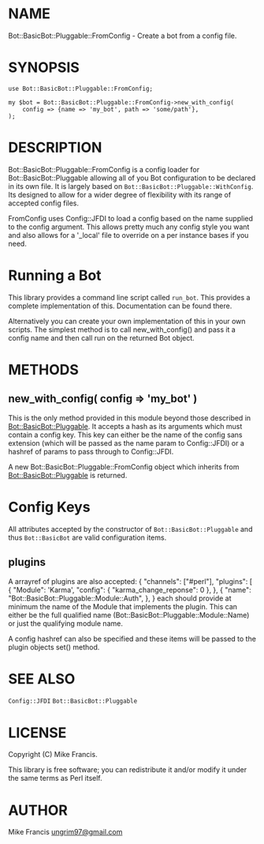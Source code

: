 # NAME

Bot::BasicBot::Pluggable::FromConfig - Create a bot from a config file.

# SYNOPSIS

    use Bot::BasicBot::Pluggable::FromConfig;

    my $bot = Bot::BasicBot::Pluggable::FromConfig->new_with_config(
        config => {name => 'my_bot', path => 'some/path'},
    );

# DESCRIPTION

Bot::BasicBot::Pluggable::FromConfig is a config loader for Bot::BasicBot::Pluggable allowing all of you Bot configuration to be declared in its own file. It is largely based on `Bot::BasicBot::Pluggable::WithConfig`. Its designed to allow for a wider degree of flexibility with its range of accepted config files.

FromConfig uses Config::JFDI to load a config based on the name supplied to the config argument. This allows pretty much any config style you want and also allows for a '\_local' file to override on a per instance bases if you need.

# Running a Bot

This library provides a command line script called `run_bot`. This provides a complete implementation of this. Documentation can be found there.

Alternatively you can create your own implementation of this in your own scripts. The simplest method is to call new\_with\_config() and pass it a config name and then call run on the returned Bot object.

# METHODS

## new\_with\_config( config => 'my\_bot' )

This is the only method provided in this module beyond those described in [Bot::BasicBot::Pluggable](https://metacpan.org/pod/Bot::BasicBot::Pluggable). It accepts a hash as its arguments which must contain a config key. This key can either be the name of the config sans extension (which will be passed as the name param to Config::JFDI) or a hashref of params to pass through to Config::JFDI. 

A new Bot::BasicBot::Pluggable::FromConfig object which inherits from [Bot::BasicBot::Pluggable](https://metacpan.org/pod/Bot::BasicBot::Pluggable) is returned.

# Config Keys

All attributes accepted by the constructor of `Bot::BasicBot::Pluggable` and thus `Bot::BasicBot` are valid configuration items.

## plugins

A arrayref of plugins are also accepted:
    {
        "channels": \["#perl"\],
        "plugins": \[
            {
                "Module": 'Karma',
                "config": {
                    "karma\_change\_reponse": 0
                },
            },
            {
                "name": "Bot::BasicBot::Pluggable::Module::Auth",
            },
    }
each should provide at minimum the name of the Module that implements the plugin. This can either be the full qualified name (Bot::BasicBot::Pluggable::Module::Name) or just the qualifying module name.

A config hashref can also be specified and these items will be passed to the plugin objects set() method.

# SEE ALSO

`Config::JFDI`
`Bot::BasicBot::Pluggable`

# LICENSE

Copyright (C) Mike Francis.

This library is free software; you can redistribute it and/or modify
it under the same terms as Perl itself.

# AUTHOR

Mike Francis <ungrim97@gmail.com>
